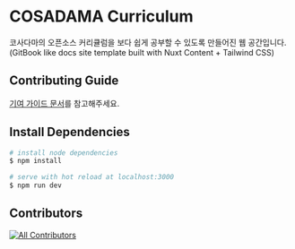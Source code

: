 # COSADAMA Curriculum

코사다마의 오픈소스 커리큘럼을 보다 쉽게 공부할 수 있도록 만들어진 웹 공간입니다. (GitBook like docs site template built with Nuxt Content + Tailwind CSS)

## Contributing Guide

[기여 가이드 문서](https://docs.google.com/document/d/1M9ehA9WQxDAVXxYgb-s_LdaoWoMSBfsadcZ_dllCK2M/edit?usp=sharing)를 참고해주세요.

## Install Dependencies

```bash
# install node dependencies
$ npm install

# serve with hot reload at localhost:3000
$ npm run dev
```

## Contributors

<!-- ALL-CONTRIBUTORS-LIST:START - Do not remove or modify this section -->
<!-- prettier-ignore-start -->
<!-- markdownlint-disable -->

<!-- markdownlint-restore -->
<!-- prettier-ignore-end -->

<!-- ALL-CONTRIBUTORS-LIST:END -->


<!-- ALL-CONTRIBUTORS-BADGE:START - Do not remove or modify this section -->
[![All Contributors](https://img.shields.io/badge/all_contributors-13-orange.svg?style=flat-square)](#contributors)
<!-- ALL-CONTRIBUTORS-BADGE:END -->